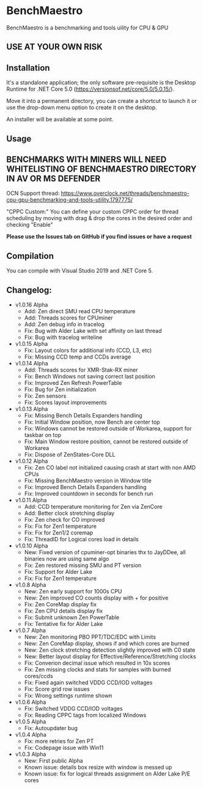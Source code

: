 ﻿# BenchMaestro


BenchMaestro is a benchmarking and tools uility for CPU & GPU


## **USE AT YOUR OWN RISK**


## Installation

It's a standalone application; the only software pre-requisite is the Desktop Runtime for .NET Core 5.0 (https://versionsof.net/core/5.0/5.0.15/).

Move it into a permanent directory, you can create a shortcut to launch it or use the drop-down menu option to create it on the desktop.

An installer will be available at some point.


## Usage

## **BENCHMARKS WITH MINERS WILL NEED WHITELISTING OF BENCHMAESTRO DIRECTORY IN AV OR MS DEFENDER**

OCN Support thread: https://www.overclock.net/threads/benchmaestro-cpu-gpu-benchmarking-and-tools-utility.1797775/

"CPPC Custom:" You can define your custom CPPC order for thread scheduling by moving with drag & drop the cores in the desired order and checking "Enable"

**Please use the Issues tab on GitHub if you find issues or have a request**


## Compilation

You can compile with Visual Studio 2019 and .NET Core 5.


## Changelog:

- v1.0.16 Alpha
    - Add: Zen direct SMU read CPU temperature
    - Add: Threads scores for CPUminer
    - Add: Zen debug info in tracelog 
    - Fix: Bug with Alder Lake with set affinity on last thread
    - Fix: Bug with tracelog writeline
- v1.0.15 Alpha
    - Fix: Layout colors for additional info (CCD, L3, etc)
    - Fix: Missing CCD temp and CCDs average
- v1.0.14 Alpha
    - Add: Threads scores for XMR-Stak-RX miner 
    - Fix: Bench Windows not saving correct last position
    - Fix: Improved Zen Refresh PowerTable
    - Fix: Bug for Zen initialization
    - Fix: Zen sensors
    - Fix: Scores layout improvements
- v1.0.13 Alpha
    - Fix: Missing Bench Details Expanders handling
    - Fix: Initial Window position, now Bench are center top
    - Fix: Windows cannot be restored outside of Workarea, support for taskbar on top
    - Fix: Main Window restore position, cannot be restored outside of Workarea
    - Fix: Dispose of ZenStates-Core DLL
- v1.0.12 Alpha
    - Fix: Zen CO label not initialized causing crash at start with non AMD CPUs
    - Fix: Missing BenchMaestro version in Window title
    - Fix: Improved Bench Details Expanders handling
    - Fix: Improved countdown in seconds for bench run
- v1.0.11 Alpha
    - Add: CCD temperature monitoring for Zen via ZenCore
    - Add: Better clock stretching display
    - Fix: Zen check for CO improved
    - Fix: Fix for Zen1 temperature
    - Fix: Fix for Zen1/2 coremap
    - Fix: ThreadID for Logical cores load in details
- v1.0.10 Alpha
    - New: Fixed version of cpuminer-opt binaries thx to JayDDee, all binaries now are using same algo
    - Fix: Zen restored missing SMU and PT version
    - Fix: Support for Alder Lake
    - Fix: Fix for Zen1 temperature
- v1.0.8 Alpha
    - New: Zen early support for 1000s CPU 
    - New: Zen improved CO counts display with + for positive
    - Fix: Zen CoreMap display fix
    - Fix: Zen CPU details display fix
    - Fix: Submit unknown Zen PowerTable
    - Fix: Tentative fix for Alder Lake
- v1.0.7 Alpha
    - New: Zen monitoring PBO PPT/TDC/EDC with Limits
    - New: Zen CoreMap display, shows if and which cores are burned
    - New: Zen clock stretching detection slightly improved with C0 state
    - New: Better layout display for Effective/Reference/Stretching clocks
    - Fix: Converion decimal issue which resulted in 10x scores
    - Fix: Zen missing clocks and stats for samples with burned cores/ccds
    - Fix: Fixed again switched VDDG CCD/IOD voltages
    - Fix: Score grid row issues
    - Fix: Wrong settings runtime shown
- v1.0.6 Alpha
    - Fix: Switched VDDG CCD/IOD voltages
    - Fix: Reading CPPC tags from localized Windows
- v1.0.5 Alpha
    - Fix: Autoupdater bug
- v1.0.4 Alpha
    - Fix: more retries for Zen PT
    - Fix: Codepage issue with Win11
- v1.0.3 Alpha
    - New: First public Alpha
    - Known issue: details box resize with window is messed up
    - Known issue: fix for logical threads assignment on Alder Lake P/E cores